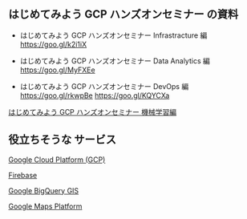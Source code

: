 ## **はじめてみよう GCP ハンズオンセミナー** の資料
 
+ はじめてみよう GCP ハンズオンセミナー Infrastracture 編  
https://goo.gl/k2i1iX 
 
+ はじめてみよう GCP ハンズオンセミナー Data Analytics 編 
https://goo.gl/MyFXEe 
 
+ はじめてみよう GCP ハンズオンセミナー DevOps 編 
https://goo.gl/rkwpBe 
https://goo.gl/KQYCXa 
 
[はじめてみよう GCP ハンズオンセミナー 機械学習編](https://goo.gl/3EVq8Q)

## 役立ちそうな サービス
[Google Cloud Platform (GCP)](https://cloud.google.com/)


[Firebase](https://firebase.google.com/?hl=ja)

[Google BigQuery GIS](https://cloud.google.com/bigquery/docs/gis-intro?hl=ja)

[Google Maps Platform](https://cloud.google.com/maps-platform/?hl=ja)
